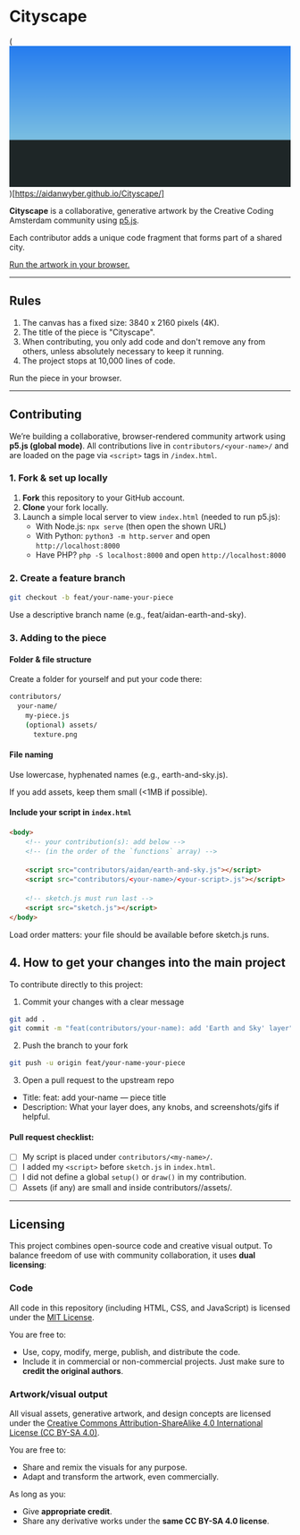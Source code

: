 # Cityscape

(![Cityscape render](./cityscape-resized.png))[https://aidanwyber.github.io/Cityscape/]

**Cityscape** is a collaborative, generative artwork by the Creative Coding Amsterdam community using [p5.js](https://p5js.org/).

Each contributor adds a unique code fragment that forms part of a shared city.

[Run the artwork in your browser.](https://aidanwyber.github.io/Cityscape/)

---

## Rules

1. The canvas has a fixed size: 3840 x 2160 pixels (4K).
2. The title of the piece is "Cityscape".
3. When contributing, you only add code and don't remove any from others, unless absolutely necessary to keep it running.
4. The project stops at 10,000 lines of code.

Run the piece in your browser.

---

## Contributing

We’re building a collaborative, browser-rendered community artwork using **p5.js (global mode)**.
All contributions live in `contributors/<your-name>/` and are loaded on the page via `<script>` tags in `/index.html`.

### 1. Fork & set up locally

1. **Fork** this repository to your GitHub account.
2. **Clone** your fork locally.
3. Launch a simple local server to view `index.html` (needed to run p5.js):
    - With Node.js: `npx serve` (then open the shown URL)
    - With Python: `python3 -m http.server` and open `http://localhost:8000`
    - Have PHP? `php -S localhost:8000` and open `http://localhost:8000`

### 2. Create a feature branch

```bash
git checkout -b feat/your-name-your-piece
```

Use a descriptive branch name (e.g., feat/aidan-earth-and-sky).

### 3. Adding to the piece

#### Folder & file structure

Create a folder for yourself and put your code there:

```bash
contributors/
  your-name/
    my-piece.js
    (optional) assets/
      texture.png
```

#### File naming

Use lowercase, hyphenated names (e.g., earth-and-sky.js).

If you add assets, keep them small (<1MB if possible).

#### Include your script in `index.html`

```html
<body>
	<!-- your contribution(s): add below -->
	<!-- (in the order of the `functions` array) -->

	<script src="contributors/aidan/earth-and-sky.js"></script>
	<script src="contributors/<your-name>/<your-script>.js"></script>

	<!-- sketch.js must run last -->
	<script src="sketch.js"></script>
</body>
```

Load order matters: your file should be available before sketch.js runs.

## 4. How to get your changes into the main project

To contribute directly to this project:

1. Commit your changes with a clear message

```bash
git add .
git commit -m "feat(contributors/your-name): add 'Earth and Sky' layer"
```

2. Push the branch to your fork

```bash
git push -u origin feat/your-name-your-piece
```

3. Open a pull request to the upstream repo

-   Title: feat: add your-name — piece title
-   Description: What your layer does, any knobs, and screenshots/gifs if helpful.

#### Pull request checklist:

-   [ ] My script is placed under `contributors/<my-name>/`.
-   [ ] I added my `<script>` before `sketch.js` in `index.html`.
-   [ ] I did not define a global `setup()` or `draw()` in my contribution.
-   [ ] Assets (if any) are small and inside contributors/<my-name>/assets/.

---

## Licensing

This project combines open-source code and creative visual output.
To balance freedom of use with community collaboration, it uses **dual licensing**:

### Code

All code in this repository (including HTML, CSS, and JavaScript) is licensed under the [MIT License](./LICENSE).

You are free to:

-   Use, copy, modify, merge, publish, and distribute the code.
-   Include it in commercial or non-commercial projects.
    Just make sure to **credit the original authors**.

### Artwork/visual output

All visual assets, generative artwork, and design concepts are licensed under the [Creative Commons Attribution-ShareAlike 4.0 International License (CC BY-SA 4.0)](https://creativecommons.org/licenses/by-sa/4.0/).

You are free to:

-   Share and remix the visuals for any purpose.
-   Adapt and transform the artwork, even commercially.

As long as you:

-   Give **appropriate credit**.
-   Share any derivative works under the **same CC BY-SA 4.0 license**.

```

```
